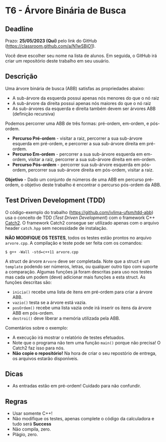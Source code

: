 
# T6 - Árvore Binária de Busca

## Deadline

Prazo: **25/05/2023 (Qui)** pelo link do GitHub (https://classroom.github.com/a/N1wSBjO1).

Você deve escolher seu nome na lista de alunos. Em seguida, o GitHub irá criar um repositório deste trabalho em seu usuário.

## Descrição

Uma árvore binária de busca (ABB) satisfas as propriedades abaixo:
- A sub-árvore da esquerda possui apenas nós menores do que o nó raiz
- A sub-árvore da direita possui apenas nós maiores do que o nó raiz
- As sub-árvores da esquerda e direita também devem ser árvores ABB (definição recursiva)

Podemos percorrer uma ABB de três formas: pré-ordem, em-ordem, e pós-ordem.
- **Percurso Pré-ordem** - visitar a raiz, percorrer a sua sub-árvore esquerda em pré-ordem, e percorrer a sua sub-árvore direita em pré-ordem.
- **Percurso Em-ordem** - percorrer a sua sub-árvore esquerda em em-ordem, visitar a raiz, percorrer a sua sub-árvore direita em em-ordem.
- **Percurso Pós-ordem** -  percorrer sua sub-árvore esquerda em pós-ordem, percorrer sua sub-árvore direita em pós-ordem, visitar a raiz.

**Objetivo** - Dado um conjunto de números de uma ABB em percurso pré-ordem, o objetivo deste trabalho é encontrar o percurso pós-ordem da ABB.

## Test Driven Development (TDD)

O código-exemplo do trabalho (https://github.com/jvlima-ufsm/tdd-abb) usa o conceito de TDD (*Test Driven Development*) com o framework C++ [Catch2](https://github.com/catchorg/Catch2/tree/v2.x).
O framework Catch2 consegue ser utilizado apenas com o arquivo header `catch.hpp` sem necessidade de instalação.

**NÃO MODIFIQUE OS TESTES**, todos os testes estão prontos no arquivo `arvore.cpp`. A compilação e teste pode ser feita com os comandos:
```
$ g++ -Wall -std=c++11 arvore.cpp 
```

A struct de árvore `Arvore` deve ser completada. Note que a struct é um `template` podendo ser números, letras, ou qualquer outro tipo com suporte a comparação. Algumas funções já foram descritas para uso nos testes mas cada um podem (deve) adicionar mais funções a esta struct. As funções descritas são:
- `inicia()` recebe uma lista de itens em pré-ordem para criar a árvore ABB.
- `vazio()` testa se a árvore está vazia.
- `posOrdem()` recebe uma lista vazia onde irá inserir os itens da árvore ABB em pós-ordem.
- `destroi()` deve liberar a memória utilizada pela ABB.


Comentários sobre o exemplo:
- A execução irá mostrar o relatório de testes efetuados.
- Note que o programa não tem uma função `main()` porque não precisa! O Catch2 faz isso para nós.
- **Não copie o repositório!** Na hora de criar o seu repostório de entrega, os arquivos estarão disponíveis.

## Dicas
- As entradas estão em pré-ordem! Cuidado para não confundir.

## Regras
- Usar somente C++!
- Não modifique os testes, apenas complete o código da calculadora e tudo será **Success**
- Não compila, zero.
- Plágio, zero.